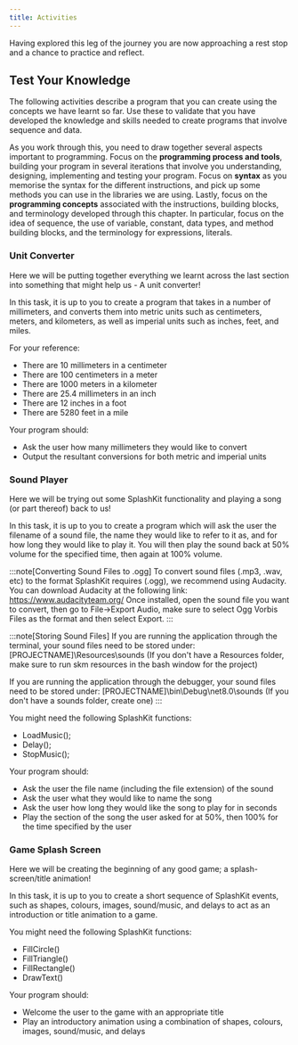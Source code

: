 ```yaml
---
title: Activities
---
```


Having explored this leg of the journey you are now approaching a rest stop and a chance to practice and reflect.

## Test Your Knowledge

The following activities describe a program that you can create using the concepts we have learnt so far. Use these to validate that you have developed the knowledge and skills needed to create programs that involve sequence and data.

As you work through this, you need to draw together several aspects important to programming. Focus on the **programming process and tools**, building your program in several iterations that involve you understanding, designing, implementing and testing your program. Focus on **syntax** as you memorise the syntax for the different instructions, and pick up some methods you can use in the libraries we are using. Lastly, focus on the **programming concepts** associated with the instructions, building blocks, and terminology developed through this chapter. In particular, focus on the idea of sequence, the use of variable, constant, data types, and method building blocks, and the terminology for expressions, literals.

### Unit Converter

Here we will be putting together everything we learnt across the last section into something that might help us - A unit converter!

In this task, it is up to you to create a program that takes in a number of millimeters, and converts them into metric units such as centimeters, meters, and kilometers, as well as imperial units such as inches, feet, and miles.

For your reference:

- There are 10 millimeters in a centimeter
- There are 100 centimeters in a meter
- There are 1000 meters in a kilometer
- There are 25.4 millimeters in an inch
- There are 12 inches in a foot
- There are 5280 feet in a mile

Your program should:

- Ask the user how many millimeters they would like to convert
- Output the resultant conversions for both metric and imperial units

### Sound Player

Here we will be trying out some SplashKit functionality and playing a song (or part thereof) back to us!

In this task, it is up to you to create a program which will ask the user the filename of a sound file, the name they would like to refer to it as, and for how long they would like to play it. You will then play the sound back at 50% volume for the specified time, then again at 100% volume.

:::note[Converting Sound Files to .ogg]
To convert sound files (.mp3, .wav, etc) to the format SplashKit requires (.ogg), we recommend using Audacity. You can download Audacity at the following link: https://www.audacityteam.org/ Once installed, open the sound file you want to convert, then go to File->Export Audio, make sure to select Ogg Vorbis Files as the format and then select Export.
:::

:::note[Storing Sound Files]
If you are running the application through the terminal, your sound files need to be stored under: [PROJECTNAME]\Resources\sounds (If you don't have a Resources folder, make sure to run skm resources in the bash window for the project)

If you are running the application through the debugger, your sound files need to be stored under: [PROJECTNAME]\bin\Debug\net8.0\sounds (If you don't have a sounds folder, create one)
:::

You might need the following SplashKit functions:

- LoadMusic();
- Delay();
- StopMusic();

Your program should:

- Ask the user the file name (including the file extension) of the sound
- Ask the user what they would like to name the song
- Ask the user how long they would like the song to play for in seconds
- Play the section of the song the user asked for at 50%, then 100% for the time specified by the user

### Game Splash Screen

Here we will be creating the beginning of any good game; a splash-screen/title animation!

In this task, it is up to you to create a short sequence of SplashKit events, such as shapes, colours, images, sound/music, and delays to act as an introduction or title animation to a game.

You might need the following SplashKit functions:

- FillCircle()
- FillTriangle()
- FillRectangle()
- DrawText()

Your program should:

- Welcome the user to the game with an appropriate title
- Play an introductory animation using a combination of shapes, colours, images, sound/music, and delays